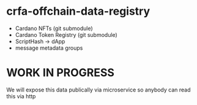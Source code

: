 # crfa-offchain-data-registry

- Cardano NFTs (git submodule)
- Cardano Token Registry (git submodule)
- ScriptHash -> dApp
- message metadata groups

# WORK IN PROGRESS
We will expose this data publically via microservice so anybody can read this via http
